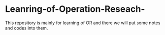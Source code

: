 # Leanring-of-Operation-Reseach-
This repository is mainly for learning of OR and there we will put some notes and codes into them.
